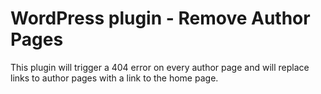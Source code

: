 WordPress plugin - Remove Author Pages
======================================

This plugin will trigger a 404 error on every author page and will replace links to author pages with a link to the home page.
